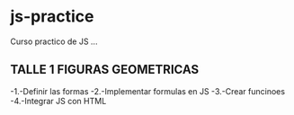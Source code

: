 # js-practice
Curso practico de JS
...
## TALLE 1 FIGURAS GEOMETRICAS
-1.-Definir las formas
-2.-Implementar formulas en JS
-3.-Crear funcinoes
-4.-Integrar JS con HTML
